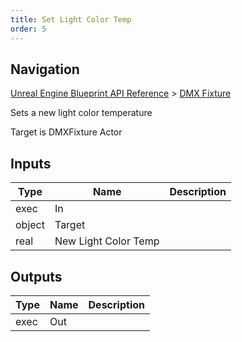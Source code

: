 ```yaml
---
title: Set Light Color Temp
order: 5
---
```

## Navigation

[Unreal Engine Blueprint API Reference](https://dev.epicgames.com/documentation/en-us/unreal-engine/BlueprintAPI) > [DMX Fixture](https://dev.epicgames.com/documentation/en-us/unreal-engine/BlueprintAPI/DMXFixture)

Sets a new light color temperature

Target is DMXFixture Actor

## Inputs

| Type | Name | Description |
| --- | --- | --- |
| exec | In |  |
| object | Target |  |
| real | New Light Color Temp |  |

## Outputs

| Type | Name | Description |
| --- | --- | --- |
| exec | Out |  |
